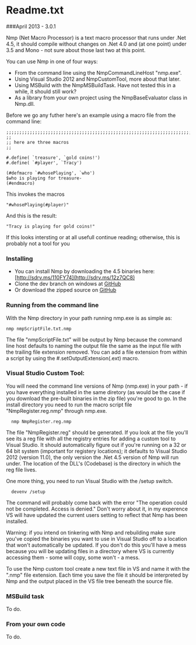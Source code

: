 Readme.txt
==========

###April 2013 - 3.0.1

Nmp (Net Macro Processor) is a text macro processor that runs under .Net 4.5, it should compile without changes on .Net 4.0 and (at one point) under 3.5 and Mono - not sure about those last two at this point.

You can use Nmp in one of four ways:

* From the command line using the NmpCommandLineHost "nmp.exe".
* Using Visual Studio 2012 and NmpCustomTool, more about that later.
* Using MSBuild with the NmpMSBuildTask. Have not tested this in a while, it should still work?
* As a library from your own project using the NmpBaseEvaluator class in Nmp.dll.

Before we go any futher here's an example using a macro file from the command line:
````
;;;;;;;;;;;;;;;;;;;;;;;;;;;;;;;;;;;;;;;;;;;;;;;;;;;;;;;;;;;;;;;;;;;;;;;;;;;;;
;;
;; here are three macros
;;

#.define( `treasure', `gold coins!')
#.define( `#player', `Tracy')

(#defmacro `#whosePlaying', `who')
$who is playing for treasure-
(#endmacro)
````
This invokes the macros
````
"#whosePlaying(#player)"
````
And this is the result:
````
"Tracy is playing for gold coins!"
````
If this looks intersting or at all usefull continue reading; otherwise, this is probably not a tool for you

### Installing

* You can install Nmp by downloading the 4.5 binaries here: [http://sdrv.ms/110FY74](http://sdrv.ms/12z7QC8)
* Clone the dev branch on windows at [GitHub](https://github.com/jmclain/Nmp)
* Or download the zipped source on [GitHub](https://github.com/jmclain/Nmp)

### Running from the command line

With the Nmp directory in your path running nmp.exe is as simple as:
````
nmp nmpScriptFile.txt.nmp
````
The file "nmpScriptFile.txt" will be output by Nmp because the command line host defaults to naming the output file the same as the input file with the trailing file extension removed. You can add a file extension from within a script by using the #.setOutputExtension(.ext) macro.

### Visual Studio Custom Tool:
You will need the command line versions of Nmp (nmp.exe) in your path - if you have everything installed in the same diretory (as would be the case if you download the pre-built binaries in the zip file) you're good to go. In the install directory you need to run the macro script file "NmpRegister.reg.nmp" through nmp.exe.
````
  nmp NmpRegister.reg.nmp
````
The file "NmpRegister.reg" should be generated. If you look at the file you'll see its a reg file with all the registry entries for adding a custom tool to Visual Studio. It should automatically figure out if you're running on a 32 or 64 bit system (important for registery locations); it defaults to Visual Studio 2012 (version 11.0), the only version the .Net 4.5 version of Nmp will run under. The location of the DLL's (Codebase) is the directory in which the reg file lives.

One more thing, you need to run Visual Studio with the /setup switch.
````
  devenv /setup
````
The command will probably come back with the error "The operation could not be completed. Access is denied." Don't worry about it, in my experence VS will have updated the current users setting to reflect that Nmp has been installed.

Warning: if you intend on tinkering with Nmp and rebuilding make sure you've copied the binaries you want to use in Visual Studio off to a location that won't automatically be updated. If you don't do this you'll have a mess because you will be updating files in a directory where VS is currently accessing them - some will copy, some won't - a mess.

To use the Nmp custom tool create a new text file in VS and name it with the ".nmp" file extension. Each time you save the file it should be interpreted by Nmp and the output placed in the VS file tree beneath the source file.

### MSBuild task

To do.

### From your own code

To do.
